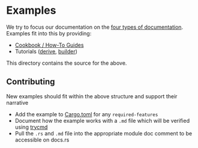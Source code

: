 # Examples

We try to focus our documentation on the [four types of
documentation](https://documentation.divio.com/). Examples fit into this by
providing:

- [Cookbook / How-To Guides](https://docs.rs/clap/latest/clap/_cookbook/index.html)
- Tutorials ([derive](https://docs.rs/clap/latest/clap/_derive/_tutorial/index.html), [builder](https://docs.rs/clap/latest/clap/_tutorial/index.html))

This directory contains the source for the above.

## Contributing

New examples should fit within the above structure and support their narrative

- Add the example to [Cargo.toml](../Cargo.toml) for any `required-features`
- Document how the example works with a `.md` file which will be verified using [trycmd](https://docs.rs/trycmd)
- Pull the `.rs` and `.md` file into the appropriate module doc comment to be accessible on docs.rs
